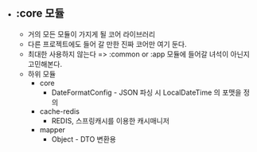 * ## :core 모듈
  * 거의 모든 모듈이 가지게 될 코어 라이브러리
  * 다른 프로젝트에도 들어 갈 만한 진짜 코어만 여기 둔다.
  * 최대한 사용하지 않는다 => :common or :app 모듈에 들어갈 녀석이 아닌지 고민해본다.
  * 하위 모듈
    * core
      * DateFormatConfig - JSON 파싱 시 LocalDateTime 의 포맷을 정의
    * cache-redis
      * REDIS, 스프링캐시를 이용한 캐시매니저
    * mapper
      * Object - DTO 변환용